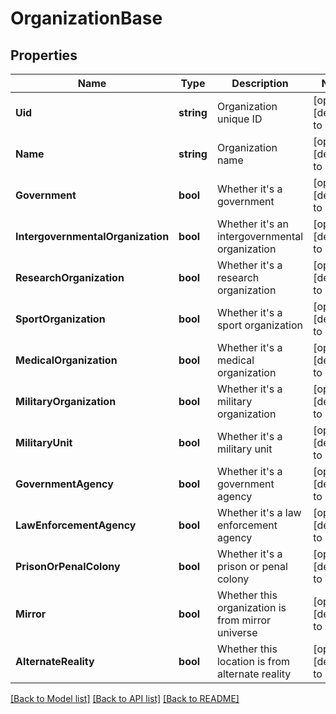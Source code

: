 # OrganizationBase

## Properties
Name | Type | Description | Notes
------------ | ------------- | ------------- | -------------
**Uid** | **string** | Organization unique ID | [optional] [default to null]
**Name** | **string** | Organization name | [optional] [default to null]
**Government** | **bool** | Whether it&#39;s a government | [optional] [default to null]
**IntergovernmentalOrganization** | **bool** | Whether it&#39;s an intergovernmental organization | [optional] [default to null]
**ResearchOrganization** | **bool** | Whether it&#39;s a research organization | [optional] [default to null]
**SportOrganization** | **bool** | Whether it&#39;s a sport organization | [optional] [default to null]
**MedicalOrganization** | **bool** | Whether it&#39;s a medical organization | [optional] [default to null]
**MilitaryOrganization** | **bool** | Whether it&#39;s a military organization | [optional] [default to null]
**MilitaryUnit** | **bool** | Whether it&#39;s a military unit | [optional] [default to null]
**GovernmentAgency** | **bool** | Whether it&#39;s a government agency | [optional] [default to null]
**LawEnforcementAgency** | **bool** | Whether it&#39;s a law enforcement agency | [optional] [default to null]
**PrisonOrPenalColony** | **bool** | Whether it&#39;s a prison or penal colony | [optional] [default to null]
**Mirror** | **bool** | Whether this organization is from mirror universe | [optional] [default to null]
**AlternateReality** | **bool** | Whether this location is from alternate reality | [optional] [default to null]

[[Back to Model list]](../README.md#documentation-for-models) [[Back to API list]](../README.md#documentation-for-api-endpoints) [[Back to README]](../README.md)



